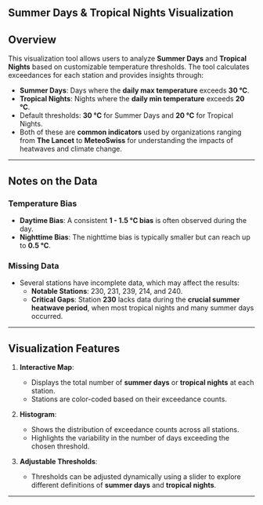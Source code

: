 Summer Days & Tropical Nights Visualization
---
## Overview

This visualization tool allows users to analyze **Summer Days** and **Tropical Nights** based on customizable temperature thresholds. The tool calculates exceedances for each station and provides insights through:

- **Summer Days**: Days where the **daily max temperature** exceeds **30 °C**.
- **Tropical Nights**: Nights where the **daily min temperature** exceeds **20 °C**.
- Default thresholds: **30 °C** for Summer Days and **20 °C** for Tropical Nights.
- Both of these are **common indicators** used by organizations ranging from **The Lancet** to **MeteoSwiss** for understanding the impacts of heatwaves and climate change.

---

## Notes on the Data

### Temperature Bias
- **Daytime Bias**: A consistent **1 - 1.5 °C bias** is often observed during the day.
- **Nighttime Bias**: The nighttime bias is typically smaller but can reach up to **0.5 °C**.

### Missing Data
- Several stations have incomplete data, which may affect the results:
  - **Notable Stations**: 230, 231, 239, 214, and 240.
  - **Critical Gaps**: Station **230** lacks data during the **crucial summer heatwave period**, when most tropical nights and many summer days occurred.

---

## Visualization Features

1. **Interactive Map**:
   - Displays the total number of **summer days** or **tropical nights** at each station.
   - Stations are color-coded based on their exceedance counts.

2. **Histogram**:
   - Shows the distribution of exceedance counts across all stations.
   - Highlights the variability in the number of days exceeding the chosen threshold.

3. **Adjustable Thresholds**:
   - Thresholds can be adjusted dynamically using a slider to explore different definitions of **summer days** and **tropical nights**.

---


